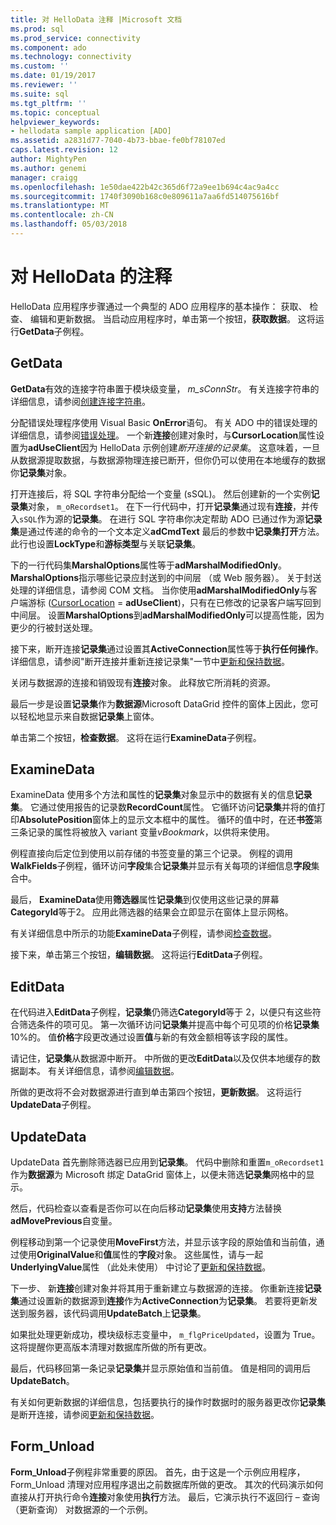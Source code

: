 ```yaml
---
title: 对 HelloData 注释 |Microsoft 文档
ms.prod: sql
ms.prod_service: connectivity
ms.component: ado
ms.technology: connectivity
ms.custom: ''
ms.date: 01/19/2017
ms.reviewer: ''
ms.suite: sql
ms.tgt_pltfrm: ''
ms.topic: conceptual
helpviewer_keywords:
- hellodata sample application [ADO]
ms.assetid: a2831d77-7040-4b73-bbae-fe0bf78107ed
caps.latest.revision: 12
author: MightyPen
ms.author: genemi
manager: craigg
ms.openlocfilehash: 1e50dae422b42c365d6f72a9ee1b694c4ac9a4cc
ms.sourcegitcommit: 1740f3090b168c0e809611a7aa6fd514075616bf
ms.translationtype: MT
ms.contentlocale: zh-CN
ms.lasthandoff: 05/03/2018
---
```

# <a name="comments-on-hellodata"></a>对 HelloData 的注释
HelloData 应用程序步骤通过一个典型的 ADO 应用程序的基本操作： 获取、 检查、 编辑和更新数据。 当启动应用程序时，单击第一个按钮，**获取数据**。 这将运行**GetData**子例程。  
  
## <a name="getdata"></a>GetData  
 **GetData**有效的连接字符串置于模块级变量， *m_sConnStr*。 有关连接字符串的详细信息，请参阅[创建连接字符串](../../../ado/guide/data/creating-a-connection-string.md)。  
  
 分配错误处理程序使用 Visual Basic **OnError**语句。 有关 ADO 中的错误处理的详细信息，请参阅[错误处理](../../../ado/guide/data/error-handling.md)。 一个新**连接**创建对象时，与**CursorLocation**属性设置为**adUseClient**因为 HelloData 示例创建*断开连接的记录集*。 这意味着，一旦从数据源提取数据，与数据源物理连接已断开，但你仍可以使用在本地缓存的数据你**记录集**对象。  
  
 打开连接后，将 SQL 字符串分配给一个变量 (sSQL)。 然后创建新的一个实例**记录集**对象， `m_oRecordset1`。 在下一行代码中，打开**记录集**通过现有**连接**，并传入`sSQL`作为源的**记录集**。 在进行 SQL 字符串你决定帮助 ADO 已通过作为源**记录集**是通过传递的命令的一个文本定义**adCmdText** 最后的参数中**记录集打开**方法。 此行也设置**LockType**和**游标类型**与关联**记录集**。  
  
 下的一行代码集**MarshalOptions**属性等于**adMarshalModifiedOnly**。 **MarshalOptions**指示哪些记录应封送到的中间层 （或 Web 服务器）。 关于封送处理的详细信息，请参阅 COM 文档。 当你使用**adMarshalModifiedOnly**与客户端游标 ([CursorLocation](../../../ado/reference/ado-api/cursorlocation-property-ado.md) = **adUseClient**)，只有在已修改的记录客户端写回到中间层。 设置**MarshalOptions**到**adMarshalModifiedOnly**可以提高性能，因为更少的行被封送处理。  
  
 接下来，断开连接**记录集**通过设置其**ActiveConnection**属性等于**执行任何操作**。 详细信息，请参阅"断开连接并重新连接记录集"一节中[更新和保持数据](../../../ado/guide/data/updating-and-persisting-data.md)。  
  
 关闭与数据源的连接和销毁现有**连接**对象。 此释放它所消耗的资源。  
  
 最后一步是设置**记录集**作为**数据源**Microsoft DataGrid 控件的窗体上因此，您可以轻松地显示来自数据**记录集**上窗体。  
  
 单击第二个按钮，**检查数据**。 这将在运行**ExamineData**子例程。  
  
## <a name="examinedata"></a>ExamineData  
 ExamineData 使用多个方法和属性的**记录集**对象显示中的数据有关的信息**记录集**。 它通过使用报告的记录数**RecordCount**属性。 它循环访问**记录集**并将的值打印**AbsolutePosition**窗体上的显示文本框中的属性。 循环的值中时，在还**书签**第三条记录的属性将被放入 variant 变量*vBookmark*，以供将来使用。  
  
 例程直接向后定位到使用以前存储的书签变量的第三个记录。 例程的调用**WalkFields**子例程，循环访问**字段**集合**记录集**并显示有关每项的详细信息**字段**集合中。  
  
 最后， **ExamineData**使用**筛选器**属性**记录集**到仅使用这些记录的屏幕**CategoryId**等于2。 应用此筛选器的结果会立即显示在窗体上显示网格。  
  
 有关详细信息中所示的功能**ExamineData**子例程，请参阅[检查数据](../../../ado/guide/data/examining-data.md)。  
  
 接下来，单击第三个按钮，**编辑数据**。 这将运行**EditData**子例程。  
  
## <a name="editdata"></a>EditData  
 在代码进入**EditData**子例程，**记录集**仍筛选**CategoryId**等于 2，以便只有这些符合筛选条件的项可见。 第一次循环访问**记录集**并提高中每个可见项的价格**记录集**10%的。 值**价格**字段更改通过设置**值**与新的有效金额相等该字段的属性。  
  
 请记住，**记录集**从数据源中断开。 中所做的更改**EditData**以及仅供本地缓存的数据副本。 有关详细信息，请参阅[编辑数据](../../../ado/guide/data/editing-data.md)。  
  
 所做的更改将不会对数据源进行直到单击第四个按钮，**更新数据**。 这将运行**UpdateData**子例程。  
  
## <a name="updatedata"></a>UpdateData  
 UpdateData 首先删除筛选器已应用到**记录集**。 代码中删除和重置`m_oRecordset1`作为**数据源**为 Microsoft 绑定 DataGrid 窗体上，以便未筛选**记录集**网格中的显示。  
  
 然后，代码检查以查看是否你可以在向后移动**记录集**使用**支持**方法替换**adMovePrevious**自变量。  
  
 例程移动到第一个记录使用**MoveFirst**方法，并显示该字段的原始值和当前值，通过使用**OriginalValue**和**值**属性的**字段**对象。 这些属性，请与一起**UnderlyingValue**属性 （此处未使用） 中讨论了[更新和保持数据](../../../ado/guide/data/updating-and-persisting-data.md)。  
  
 下一步、 新**连接**创建对象并将其用于重新建立与数据源的连接。 你重新连接**记录集**通过设置新的数据源到**连接**作为**ActiveConnection**为**记录集**。 若要将更新发送到服务器，该代码调用**UpdateBatch**上**记录集**。  
  
 如果批处理更新成功，模块级标志变量中， `m_flgPriceUpdated`，设置为 True。 这将提醒你更高版本清理对数据库所做的所有更改。  
  
 最后，代码移回第一条记录**记录集**并显示原始值和当前值。 值是相同的调用后**UpdateBatch**。  
  
 有关如何更新数据的详细信息，包括要执行的操作时数据时的服务器更改你**记录集**是断开连接，请参阅[更新和保持数据](../../../ado/guide/data/updating-and-persisting-data.md)。  
  
## <a name="formunload"></a>Form_Unload  
 **Form_Unload**子例程非常重要的原因。 首先，由于这是一个示例应用程序，Form_Unload 清理对应用程序退出之前数据库所做的更改。 其次的代码演示如何直接从打开执行命令**连接**对象使用**执行**方法。 最后，它演示执行不返回行 – 查询 （更新查询） 对数据源的一个示例。
